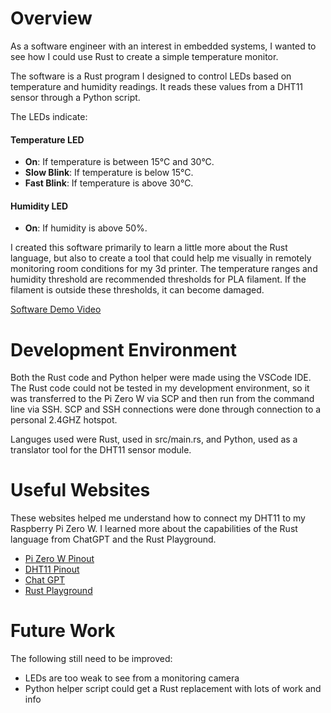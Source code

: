 # Overview

As a software engineer with an interest in embedded systems, I wanted to see how I could use Rust to create a simple temperature monitor.

The software is a Rust program I designed to control LEDs based on temperature and humidity readings. It reads these values from a DHT11 sensor through a Python script.

The LEDs indicate:

#### Temperature LED
- **On**: If temperature is between 15°C and 30°C.
- **Slow Blink**: If temperature is below 15°C.
- **Fast Blink**: If temperature is above 30°C.

#### Humidity LED
- **On**: If humidity is above 50%.

I created this software primarily to learn a little more about the Rust language, but also to create a tool that could help me visually in remotely monitoring room conditions for my 3d printer. 
The temperature ranges and humidity threshold are recommended thresholds for PLA filament. If the filament is outside these thresholds, it can become damaged.

[Software Demo Video](https://youtu.be/rRvHbvW8H1M)

# Development Environment

Both the Rust code and Python helper were made using the VSCode IDE. The Rust code could not be tested in my development environment, so it was transferred to the Pi Zero W via SCP and then run from the command line via SSH.
SCP and SSH connections were done through connection to a personal 2.4GHZ hotspot.

Languges used were Rust, used in src/main.rs, and Python, used as a translator tool for the DHT11 sensor module.

# Useful Websites

These websites helped me understand how to connect my DHT11 to my Raspberry Pi Zero W. I learned more about the capabilities of the Rust language from ChatGPT and the Rust Playground.

- [Pi Zero W Pinout](https://kalitut.com/raspberry-pi-zero-w-review/)
- [DHT11 Pinout](https://www.circuitbasics.com/how-to-set-up-the-dht11-humidity-sensor-on-an-arduino/)
- [Chat GPT](https://chat.openai.com/)
- [Rust Playground](https://play.rust-lang.org/?version=stable&mode=debug&edition=2021)

# Future Work

The following still need to be improved:

- LEDs are too weak to see from a monitoring camera
- Python helper script could get a Rust replacement with lots of work and info
